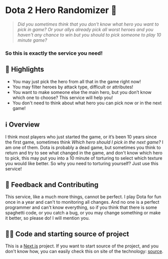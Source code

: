 # Dota 2 Hero Randomizer 👀

> *Did you sometimes think that you don't know what hero you want to pick in game?* 
> *Or your allys already pick all worst heroes and you haven't any chance to win but you should to pick someone to play 10 minute game?*

### So this is exactly the service you need!

## 🌟 Highlights

- You may just pick the hero from all that in the game right now!
- You may filter heroes by attack type, difficult or attributes!
- You want to make someone else the main hero, but you don’t know which one to choose? This service will help you!
- You don't need to think about what hero you can pick now or in the next game!


## ℹ  Overview

I think most players who just started the game, or it’s been 10 years since the first game, sometimes think *Which hero should I pick in the next game?* I am one of them. Dota is probably a dead game, but sometimes you think to return and try to see what changed in the game, and don't know which hero to pick, this may put you into a 10 minute of torturing to select which texture you would like better. So why you need to torturing yourself? Just use this service!

## 💭 Feedback and Contributing

This service, like a much more things, cannot be perfect. I play Dota for fun once in a year and can't to monitoring all changes. And no one is a perfect programmer and can't know everything, so if you think that there is some spaghetti code, or you catch a bug, or you may change something or make it better, so please do! I will mention you.

## 👨‍💻 Code and starting source of project
This is a [Next.js](https://nextjs.org/) project. If you want to start source of the project, and you don't know how, you can easily check this on site of the technology: [source](https://nextjs.org/docs/getting-started).
